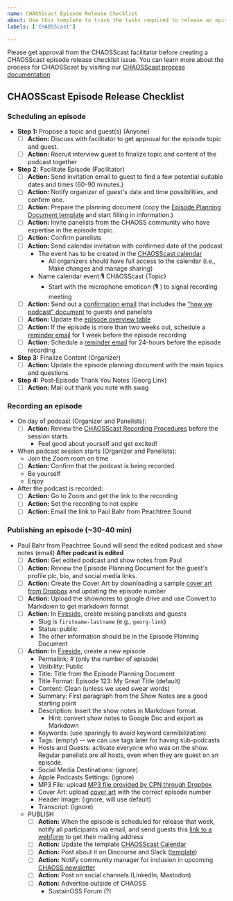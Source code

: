 ```yaml
---
name: CHAOSScast Episode Release Checklist
about: Use this template to track the tasks required to release an episode of CHAOSScast
labels: ['CHAOSScast']

---
```


Please get approval from the CHAOSScast facilitator before creating a CHAOSScast episode release checklist issue. You can learn more about the process for CHAOSScast by visiting our [CHAOSScast process documentation](https://github.com/chaoss/community/blob/main/media-and-outreach/chaosscast.md)

## CHAOSScast Episode Release Checklist

### Scheduling an episode

* **Step 1:** Propose a topic and guest(s) \(Anyone\)
  * [ ] **Action:** Discuss with facilitator to get approval for the episode topic and guest.
  * [ ] **Action:** Recruit interview guest to finalize topic and content of the podcast together
* **Step 2:** Facilitate Episode \(Facilitator\)
  * [ ] **Action:** Send invitation email to guest to find a few potential suitable dates and times \(60-90 minutes.\)
  * [ ] **Action:** Notify organizer of guest's date and time possibilities, and confirm one.
  * [ ] **Action:** Prepare the planning document (copy the [Episode Planning Document template](https://docs.google.com/document/d/17qjAafr0aAWXV_HR-WiefHOa881t8X7tEoiZnPBh3ao/edit?pli=1#heading=h.cmpmu92ylw4d) and start filling in information.)
  * [ ] **Action:** Invite panelists from the CHAOSS community who have expertise in the episode topic.
  * [ ] **Action:** Confirm panelists 
  * [ ] **Action:** Send calendar invitation with confirmed date of the podcast 
    * The event has to be created in the [CHAOSScast calendar](https://calendar.google.com/calendar/u/0/embed?src=513r47bb756t07lp5tat5nsuj0@group.calendar.google.com)
      * All organizers should have full access to the calendar \(i.e., Make changes and manage sharing\)
    * Name calendar event:🎙  CHAOSScast {Topic}
      * Start with the microphone emoticon \(🎙 \) to signal recording meeting
  * [ ] **Action:** Send out a [confirmation email](https://docs.google.com/document/d/1Pw8OKn-qSSkMw573BZu-EZ4BZualesdZjPbpBEKvzrc/edit) that includes the [“how we podcast” document](https://docs.google.com/document/d/1j5Ng91rrFrx3PdPejv26rBxb1P7UX-O_Q0_I9TCIya0/edit#) to guests and panelists
  * [ ] **Action:** Update the [episode overview table](https://docs.google.com/document/d/1qxmC1k8SayChurIq2r91CR3r_KAThTwaNEMjA6DLGhE/edit#)
  * [ ] **Action:** If the episode is more than two weeks out, schedule a [reminder email](https://docs.google.com/document/d/17vKzCOYvRXq5zaIlv_sb80zFapTU19dRgkx5RqRx3xE/edit) for 1 week before the episode recording
  * [ ] **Action:** Schedule a [reminder email](https://docs.google.com/document/d/17vKzCOYvRXq5zaIlv_sb80zFapTU19dRgkx5RqRx3xE/edit) for 24-hours before the episode recording
* **Step 3:** Finalize Content \(Organizer\)
  * [ ] **Action:** Update the episode planning document with the main topics and questions
* **Step 4:** Post-Episode Thank You Notes \(Georg Link\)
  * [ ] **Action:** Mail out thank you note with swag

### Recording an episode

* On day of podcast \(Organizer and Panelists\):
  * [ ] **Action:** Review the [CHAOSScast Recording Procedures](https://docs.google.com/document/d/1G_CFd8CqwxLCahLrC-4XRzaad0OdLX43AY_--UPK2lo/edit#) before the session starts
    * Feel good about yourself and get excited!
* When podcast session starts \(Organizer and Panelists\):
  * Join the Zoom room on time
  * [ ] **Action:** Confirm that the podcast is being recorded.
  * Be yourself
  * Enjoy
* After the podcast is recorded:
  * [ ] **Action:** Go to Zoom and get the link to the recording
  * [ ] **Action:** Set the recording to not expire
  * [ ] **Action:** Email the link to Paul Bahr from Peachtree Sound

### Publishing an episode \(~30-40 min\)

* Paul Bahr from Peachtree Sound will send the edited podcast and show notes \(email\) **After podcast is edited**
  * [ ] **Action:** Get edited podcast and show notes from Paul
  * [ ] **Action:** Review the Episode Planning Document for the guest's profile pic, bio, and social media links.
  * [ ] **Action:** Create the Cover Art by downloading a sample [cover art from Dropbox](https://www.dropbox.com/sh/l7iv7qewxk5ud8o/AADj2oAVfg2brvd8DulJPxEla/Art?dl=0&subfolder_nav_tracking=1) and updating the episode number
  * [ ] **Action:** Upload the shownotes to google drive and use Convert to Markdown to get markdown format
  * [ ] **Action:** In [Fireside](https://chaosscast.fireside.fm/admin/), create missing panelists and guests
    * Slug is `firstname-lastname` \(e.g., `georg-link`\)
    * Status: public
    * The other information should be in the Episode Planning Document
  * [ ] **Action:** In [Fireside](https://chaosscast.fireside.fm/admin/), create a new episode
    * Permalink: \# \(only the number of episode\)
    * Visibility: Public
    * Title: Title from the Episode Planning Document
    * Title Format: Episode 123: My Great Title \(default\)
    * Content: Clean \(unless we used swear words\)
    * Summary: First paragraph from the Show Notes are a good starting point
    * Description: Insert the show notes in Markdown format.
      * Hint: convert show notes to Google Doc and export as Markdown
    * Keywords: \(use sparingly to avoid keyword cannibilization\)
    * Tags: \(empty\) -- we can use tags later for having sub-podcasts
    * Hosts and Guests: activate everyone who was on the show. Regular panelists are all hosts, even when they are guest on an episode.
    * Social Media Destinations: \(ignore\)
    * Apple Podcasts Settings: \(ignore\)
    * MP3 File: upload [MP3 file provided by CPN through Dropbox](https://www.dropbox.com/sh/l7iv7qewxk5ud8o/AAC8aNnZYbKy6K6gsdg5pfTGa/Episodes?dl=0&subfolder_nav_tracking=1)
    * Cover Art: upload [cover art](https://drive.google.com/drive/folders/1nuZJWSftdyApRjMqZJqNZn_k7I8sdmOJ) with the correct episode number
    * Header Image: \(ignore, will use default\)
    * Transcript: \(ignore\)
  * PUBLISH
    * [ ] **Action:** When the episode is scheduled for release that week, notify all participants via email, and send guests this [link to a webform](https://forms.gle/ZCCSHUF1vSEMq65r7) to get their mailing address
    * [ ] **Action:** Update the template [CHAOSScast Calendar](https://calendar.google.com/calendar/u/0/embed?src=513r47bb756t07lp5tat5nsuj0@group.calendar.google.com)
    * [ ] **Action:** Post about it on Discourse and Slack \([template](https://docs.google.com/document/d/1TyZAX7xfYmx3gKSFT2i2K5ERIA1ibGAQVfXMnGmFYyg/edit)\)
    * [ ] **Action:** Notify community manager for inclusion in upcoming [CHAOSS newsletter](https://docs.google.com/document/d/1N2dbrqHYSxIUF1vXZ1-854aaoGIf86uey0XRhxhgG4o/edit)
    * [ ] **Action:** Post on social channels (LinkedIn, Mastodon)
    * [ ] **Action:** Advertise outside of CHAOSS
      * SustainOSS Forum \(?\)
